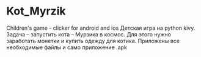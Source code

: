# Kot_Myrzik
Children's game - clicker for android and ios
Детская игра на python kivy. 
Задача – запустить кота – Мурзика в космос. Для этого нужно заработать монетки и купить одежду для котика. 
Приложены все необходимые файлы и само приложение .apk
